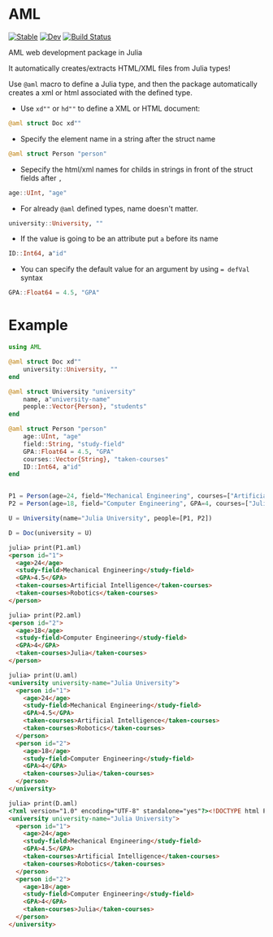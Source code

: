 # AML

[![Stable](https://img.shields.io/badge/docs-stable-blue.svg)](https://aminya.github.io/AML/stable)
[![Dev](https://img.shields.io/badge/docs-dev-blue.svg)](https://aminya.github.io/AML/dev)
[![Build Status](https://travis-ci.com/aminya/AML.svg?branch=master)](https://travis-ci.com/aminya/AML)

AML web development package in Julia

It automatically creates/extracts HTML/XML files from Julia types!

Use `@aml` macro to define a Julia type, and then the package automatically creates a xml or html associated with the defined type.


* Use `xd""` or `hd""` to define a XML or HTML document:
```julia
@aml struct Doc xd""
```
* Specify the element name in a string after the struct name
```julia
@aml struct Person "person"
```
* Sepecify the html/xml names for childs in strings in front of the struct fields after `,`
```julia
age::UInt, "age"
```
* For already `@aml` defined types, name doesn't matter.
```julia
university::University, ""
```
* If the value is going to be an attribute put `a` before its name
```julia
ID::Int64, a"id"
```
* You can specify the default value for an argument by using `= defVal` syntax
```julia
GPA::Float64 = 4.5, "GPA"
```

# Example
```julia
using AML

@aml struct Doc xd""
    university::University, ""
end

@aml struct University "university"
    name, a"university-name"
    people::Vector{Person}, "students"
end

@aml struct Person "person"
    age::UInt, "age"
    field::String, "study-field"
    GPA::Float64 = 4.5, "GPA"
    courses::Vector{String}, "taken-courses"
    ID::Int64, a"id"
end


P1 = Person(age=24, field="Mechanical Engineering", courses=["Artificial Intelligence", "Robotics"], ID = 1)
P2 = Person(age=18, field="Computer Engineering", GPA=4, courses=["Julia"], ID = 2)

U = University(name="Julia University", people=[P1, P2])

D = Doc(university = U)
```

```html
julia> print(P1.aml)
<person id="1">
  <age>24</age>
  <study-field>Mechanical Engineering</study-field>
  <GPA>4.5</GPA>
  <taken-courses>Artificial Intelligence</taken-courses>
  <taken-courses>Robotics</taken-courses>
</person>

julia> print(P2.aml)
<person id="2">
  <age>18</age>
  <study-field>Computer Engineering</study-field>
  <GPA>4</GPA>
  <taken-courses>Julia</taken-courses>
</person>

julia> print(U.aml)
<university university-name="Julia University">
  <person id="1">
    <age>24</age>
    <study-field>Mechanical Engineering</study-field>
    <GPA>4.5</GPA>
    <taken-courses>Artificial Intelligence</taken-courses>
    <taken-courses>Robotics</taken-courses>
  </person>
  <person id="2">
    <age>18</age>
    <study-field>Computer Engineering</study-field>
    <GPA>4</GPA>
    <taken-courses>Julia</taken-courses>
  </person>
</university>

julia> print(D.aml)
<?xml version="1.0" encoding="UTF-8" standalone="yes"?><!DOCTYPE html PUBLIC "-//W3C//DTD HTML 4.0 Transitional//EN" "http://www.w3.org/TR/REC-html40/loose.dtd">
<university university-name="Julia University">
  <person id="1">
    <age>24</age>
    <study-field>Mechanical Engineering</study-field>
    <GPA>4.5</GPA>
    <taken-courses>Artificial Intelligence</taken-courses>
    <taken-courses>Robotics</taken-courses>
  </person>
  <person id="2">
    <age>18</age>
    <study-field>Computer Engineering</study-field>
    <GPA>4</GPA>
    <taken-courses>Julia</taken-courses>
  </person>
</university>

```
